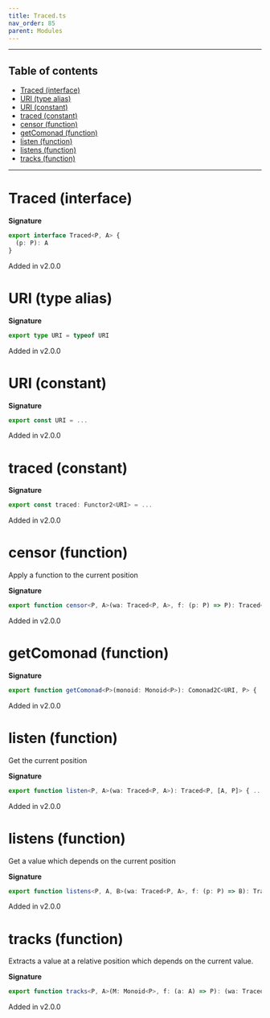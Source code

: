 ```yaml
---
title: Traced.ts
nav_order: 85
parent: Modules
---
```


---

<h2 class="text-delta">Table of contents</h2>

- [Traced (interface)](#traced-interface)
- [URI (type alias)](#uri-type-alias)
- [URI (constant)](#uri-constant)
- [traced (constant)](#traced-constant)
- [censor (function)](#censor-function)
- [getComonad (function)](#getcomonad-function)
- [listen (function)](#listen-function)
- [listens (function)](#listens-function)
- [tracks (function)](#tracks-function)

---

# Traced (interface)

**Signature**

```ts
export interface Traced<P, A> {
  (p: P): A
}
```

Added in v2.0.0

# URI (type alias)

**Signature**

```ts
export type URI = typeof URI
```

Added in v2.0.0

# URI (constant)

**Signature**

```ts
export const URI = ...
```

Added in v2.0.0

# traced (constant)

**Signature**

```ts
export const traced: Functor2<URI> = ...
```

Added in v2.0.0

# censor (function)

Apply a function to the current position

**Signature**

```ts
export function censor<P, A>(wa: Traced<P, A>, f: (p: P) => P): Traced<P, A> { ... }
```

Added in v2.0.0

# getComonad (function)

**Signature**

```ts
export function getComonad<P>(monoid: Monoid<P>): Comonad2C<URI, P> { ... }
```

Added in v2.0.0

# listen (function)

Get the current position

**Signature**

```ts
export function listen<P, A>(wa: Traced<P, A>): Traced<P, [A, P]> { ... }
```

Added in v2.0.0

# listens (function)

Get a value which depends on the current position

**Signature**

```ts
export function listens<P, A, B>(wa: Traced<P, A>, f: (p: P) => B): Traced<P, [A, B]> { ... }
```

Added in v2.0.0

# tracks (function)

Extracts a value at a relative position which depends on the current value.

**Signature**

```ts
export function tracks<P, A>(M: Monoid<P>, f: (a: A) => P): (wa: Traced<P, A>) => A { ... }
```

Added in v2.0.0
